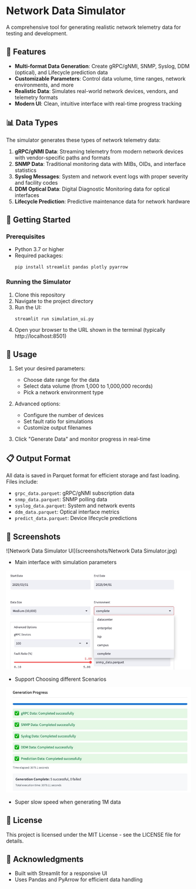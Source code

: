 # Network Data Simulator

A comprehensive tool for generating realistic network telemetry data for testing and development.

## 🌟 Features

- **Multi-format Data Generation**: Create gRPC/gNMI, SNMP, Syslog, DDM (optical), and Lifecycle prediction data
- **Customizable Parameters**: Control data volume, time ranges, network environments, and more
- **Realistic Data**: Simulates real-world network devices, vendors, and telemetry formats
- **Modern UI**: Clean, intuitive interface with real-time progress tracking

## 📊 Data Types

The simulator generates these types of network telemetry data:

1. **gRPC/gNMI Data**: Streaming telemetry from modern network devices with vendor-specific paths and formats
2. **SNMP Data**: Traditional monitoring data with MIBs, OIDs, and interface statistics
3. **Syslog Messages**: System and network event logs with proper severity and facility codes
4. **DDM Optical Data**: Digital Diagnostic Monitoring data for optical interfaces
5. **Lifecycle Prediction**: Predictive maintenance data for network hardware

## 🚀 Getting Started

### Prerequisites

- Python 3.7 or higher
- Required packages:
  ```
  pip install streamlit pandas plotly pyarrow
  ```

### Running the Simulator

1. Clone this repository
2. Navigate to the project directory
3. Run the UI:
   ```
   streamlit run simulation_ui.py
   ```
4. Open your browser to the URL shown in the terminal (typically http://localhost:8501)

## 📝 Usage

1. Set your desired parameters:
   - Choose date range for the data
   - Select data volume (from 1,000 to 1,000,000 records)
   - Pick a network environment type
   
2. Advanced options:
   - Configure the number of devices
   - Set fault ratio for simulations
   - Customize output filenames

3. Click "Generate Data" and monitor progress in real-time

## 📋 Output Format

All data is saved in Parquet format for efficient storage and fast loading. Files include:

- `grpc_data.parquet`: gRPC/gNMI subscription data
- `snmp_data.parquet`: SNMP polling data
- `syslog_data.parquet`: System and network events
- `ddm_data.parquet`: Optical interface metrics
- `predict_data.parquet`: Device lifecycle predictions

## 📸 Screenshots

![Network Data Simulator UI](screenshots/Network Data Simulator.jpg)
- Main interface with simulation parameters

![Generation Progress](screenshots/支持场景模拟.jpg)
- Support Choosing different Scenarios

![Generation Progress](screenshots/生成100万条所需时间非常慢.jpg)
- Super slow speed when generating 1M data

## 📄 License

This project is licensed under the MIT License - see the LICENSE file for details.

## 🙏 Acknowledgments

- Built with Streamlit for a responsive UI
- Uses Pandas and PyArrow for efficient data handling
